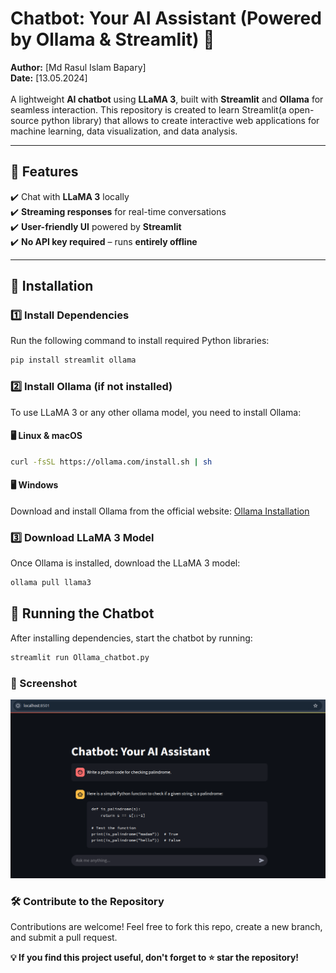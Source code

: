 # Chatbot: Your AI Assistant (Powered by Ollama & Streamlit) 🚀
**Author:** [Md Rasul Islam Bapary]  
**Date:** [13.05.2024]\
\
A lightweight **AI chatbot** using **LLaMA 3**, built with **Streamlit** and **Ollama** for seamless interaction. This repository is created to learn Streamlit(a open-source python library) that allows to create interactive web applications for machine learning, data visualization, and data analysis.

---

## 📌 Features  
✔️ Chat with **LLaMA 3** locally  
✔️ **Streaming responses** for real-time conversations  
✔️ **User-friendly UI** powered by **Streamlit**  
✔️ **No API key required** – runs **entirely offline**  

---

## 🔧 Installation  

### 1️⃣ Install Dependencies  
Run the following command to install required Python libraries:  
```bash
pip install streamlit ollama
```
### 2️⃣ Install Ollama (if not installed)
To use LLaMA 3 or any other ollama model, you need to install Ollama:

#### 🖥️ Linux & macOS
```bash
curl -fsSL https://ollama.com/install.sh | sh
```
#### 🖥️ Windows
Download and install Ollama from the official website: [Ollama Installation](https://ollama.com/)

### 3️⃣ Download LLaMA 3 Model
Once Ollama is installed, download the LLaMA 3 model:

```bash
ollama pull llama3
```
## 🚀 Running the Chatbot
After installing dependencies, start the chatbot by running:

```bash
streamlit run Ollama_chatbot.py
```
### 📸 Screenshot
![Example of chatbot's interface](imgs/image.png)

### 🛠️ Contribute to the Repository
Contributions are welcome! Feel free to fork this repo, create a new branch, and submit a pull request.

**💡 If you find this project useful, don't forget to ⭐ star the repository!**